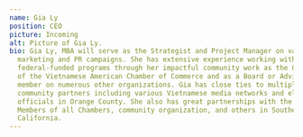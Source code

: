 ```yaml
---
name: Gia Ly
position: CEO
picture: Incoming
alt: Picture of Gia Ly.
bio: Gia Ly, MBA will serve as the Strategist and Project Manager on various
  marketing and PR campaigns. She has extensive experience working with
  federal-funded programs through her impactful community work as the Chairwoman
  of the Vietnamese American Chamber of Commerce and as a Board or Advisory
  member on numerous other organizations. Gia has close ties to multiple
  community partners including various Vietnamese media networks and elected
  officials in Orange County. She also has great partnerships with the Board
  Members of all Chambers, community organization, and others in Southern
  California.
---
```

